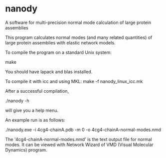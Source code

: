# nanody
A software for multi-precision normal mode calculation of large protein assemblies

This program calculates normal modes (and many related quantities) of large
protein assemblies with elastic network models.

To compile the program on a standard Unix system:

make

You should have lapack and blas installed.

To compile it with icc and using MKL:
make -f nanody_linux_icc.mk

After a successful compilation,

./nanody -h

will give you a help menu.

An example run is as follows:

./nanody.exe -i 4cg4-chainA.pdb -m 0 -o 4cg4-chainA-normal-modes.nmd

The '4cg4-chainA-normal-modes.nmd' is the text output file for normal modes.
It can be viewed with Network Wizard of VMD (Visual Molecular Dynamics) program.
